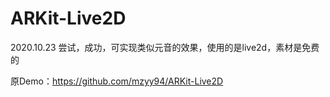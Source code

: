 # ARKit-Live2D

2020.10.23 尝试，成功，可实现类似元音的效果，使用的是live2d，素材是免费的

原Demo：https://github.com/mzyy94/ARKit-Live2D 

